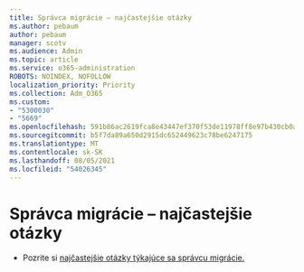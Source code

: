 ```yaml
---
title: Správca migrácie – najčastejšie otázky
ms.author: pebaum
author: pebaum
manager: scotv
ms.audience: Admin
ms.topic: article
ms.service: o365-administration
ROBOTS: NOINDEX, NOFOLLOW
localization_priority: Priority
ms.collection: Adm_O365
ms.custom:
- "5300030"
- "5669"
ms.openlocfilehash: 591b86ac2619fca8e43447ef370f53de11978ff8e97b430cb0af3eec413729e8
ms.sourcegitcommit: b5f7da89a650d2915dc652449623c78be6247175
ms.translationtype: MT
ms.contentlocale: sk-SK
ms.lasthandoff: 08/05/2021
ms.locfileid: "54026345"
---
```

# <a name="migration-manager-faq"></a>Správca migrácie – najčastejšie otázky

- Pozrite si [najčastejšie otázky týkajúce sa správcu migrácie.](https://docs.microsoft.com/sharepointmigration/mm-faqs)
